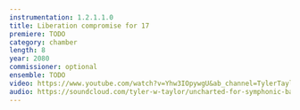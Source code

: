 ```yaml
---
instrumentation: 1.2.1.1.0
title: Liberation compromise for 17
premiere: TODO
category: chamber
length: 8
year: 2080
commissioner: optional
ensemble: TODO
video: https://www.youtube.com/watch?v=Yhw3IOpywgU&ab_channel=TylerTaylorComposer
audio: https://soundcloud.com/tyler-w-taylor/uncharted-for-symphonic-band-2024
---
```

